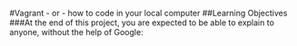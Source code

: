 #Vagrant - or - how to code in your local computer
##Learning Objectives
###At the end of this project, you are expected to be able to explain to anyone, without the help of Google:
